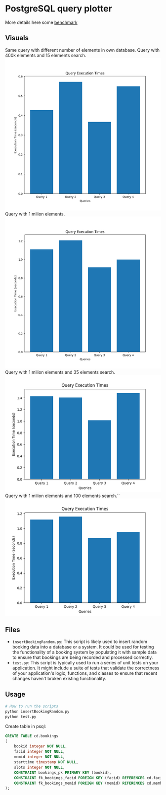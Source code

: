 
# PostgreSQL query plotter
More details here some [benchmark](https://benchmark.clickhouse.com/) 

## Visuals

Same query with different number of elements in own database.
Query with 400k elements and 15 elements search.
![400k](images/400k.png)
Query with 1 milion elements.
![1m](images/1m.png)
Query with 1 milion elements and 35 elements search.
![1m_35elements](images/1m_35elements.png)
Query with 1 milion elements and 100 elements search.``
![1ml_100elements](images/1ml_100elements.png)

## Files

- `insertBookingRandom.py`: This script is likely used to insert random booking data into a database or a system. It could be used for testing the functionality of a booking system by populating it with sample data to ensure that bookings are being recorded and processed correctly.
- `test.py`: This script is typically used to run a series of unit tests on your application. It might include a suite of tests that validate the correctness of your application's logic, functions, and classes to ensure that recent changes haven't broken existing functionality.

## Usage

```python
# How to run the scripts
python insertBookingRandom.py
python test.py
```
Create table in psql:
```sql
CREATE TABLE cd.bookings
(
    bookid integer NOT NULL, 
    facid integer NOT NULL, 
    memid integer NOT NULL, 
    starttime timestamp NOT NULL,
    slots integer NOT NULL,
    CONSTRAINT bookings_pk PRIMARY KEY (bookid),
    CONSTRAINT fk_bookings_facid FOREIGN KEY (facid) REFERENCES cd.facilities(facid),
    CONSTRAINT fk_bookings_memid FOREIGN KEY (memid) REFERENCES cd.members(memid)
);

```
